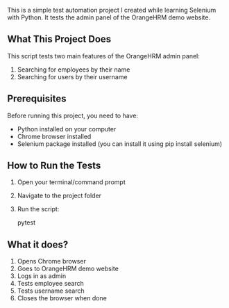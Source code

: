 
This is a simple test automation project I created while learning Selenium with Python. It tests the admin panel of the OrangeHRM demo website.

## What This Project Does 

This script tests two main features of the OrangeHRM admin panel:
1. Searching for employees by their name
2. Searching for users by their username

## Prerequisites 

Before running this project, you need to have:
- Python installed on your computer
- Chrome browser installed
- Selenium package installed (you can install it using pip install selenium)

## How to Run the Tests

1. Open your terminal/command prompt
2. Navigate to the project folder
3. Run the script:
   
   pytest
   

## What it does?

1. Opens Chrome browser
2. Goes to OrangeHRM demo website
3. Logs in as admin
4. Tests employee search
5. Tests username search
6. Closes the browser when done

